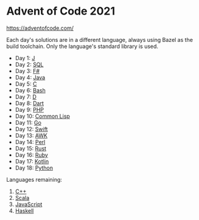 # Advent of Code 2021

https://adventofcode.com/

Each day's solutions are in a different language, always using Bazel as the
build toolchain. Only the language's standard library is used.

- Day 1: [J](<https://en.wikipedia.org/wiki/J_(programming_language)>)
- Day 2: [SQL](https://en.wikipedia.org/wiki/SQL)
- Day 3: [F#](<https://en.wikipedia.org/wiki/FSharp_(programming_language)>)
- Day 4: [Java](<https://en.wikipedia.org/wiki/Java_(programming_language)>)
- Day 5: [C](<https://en.wikipedia.org/wiki/C_(programming_language)>)
- Day 6: [Bash](<https://en.wikipedia.org/wiki/Bash_(Unix_shell)>)
- Day 7: [D](<https://en.wikipedia.org/wiki/D_(programming_language)>)
- Day 8: [Dart](<https://en.wikipedia.org/wiki/Dart_(programming_language)>)
- Day 9: [PHP](https://en.wikipedia.org/wiki/PHP)
- Day 10: [Common Lisp](https://en.wikipedia.org/wiki/Common_Lisp)
- Day 11: [Go](<https://en.wikipedia.org/wiki/Go_(programming_language)>)
- Day 12: [Swift](<https://en.wikipedia.org/wiki/Swift_(programming_language)>)
- Day 13: [AWK](https://en.wikipedia.org/wiki/AWK)
- Day 14: [Perl](<https://en.wikipedia.org/wiki/Perl_(programming_language)>)
- Day 15: [Rust](<https://en.wikipedia.org/wiki/Rust_(programming_language)>)
- Day 16: [Ruby](<https://en.wikipedia.org/wiki/Ruby_(programming_language)>)
- Day 17: [Kotlin](<https://en.wikipedia.org/wiki/Kotlin_(programming_language)>)
- Day 18: [Python](<https://en.wikipedia.org/wiki/Python_(programming_language)>)

Languages remaining:

1. [C++](https://docs.bazel.build/versions/main/be/c-cpp.html)
1. [Scala](https://github.com/bazelbuild/rules_scala)
1. [JavaScript](https://bazelbuild.github.io/rules_nodejs/)
1. [Haskell](https://github.com/tweag/rules_haskell)
